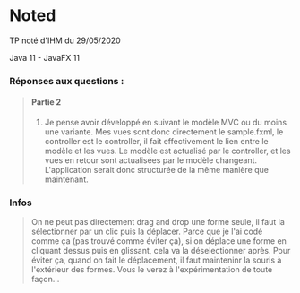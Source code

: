 # Noted
TP noté d'IHM du 29/05/2020

Java 11 - JavaFX 11

### Réponses aux questions :
> #### Partie 2
> 1) Je pense avoir développé en suivant le modèle MVC ou du moins une variante.
> Mes vues sont donc directement le sample.fxml, le controller est le controller, il fait effectivement le lien entre le modèle et les vues.
> Le modèle est actualisé par le controller, et les vues en retour sont actualisées par le modèle changeant.
> L'application serait donc structurée de la même manière que maintenant.

### Infos
> On ne peut pas directement drag and drop une forme seule, il faut la sélectionner par un clic puis la déplacer. Parce que je l'ai codé comme ça (pas trouvé comme éviter ça), si on déplace une forme en cliquant dessus puis en glissant, cela va la déselectionner après. Pour éviter ça, quand on fait le déplacement, il faut mainteninr la souris à l'extérieur des formes. Vous le verez à l'expérimentation de toute façon...
>
>
>  
